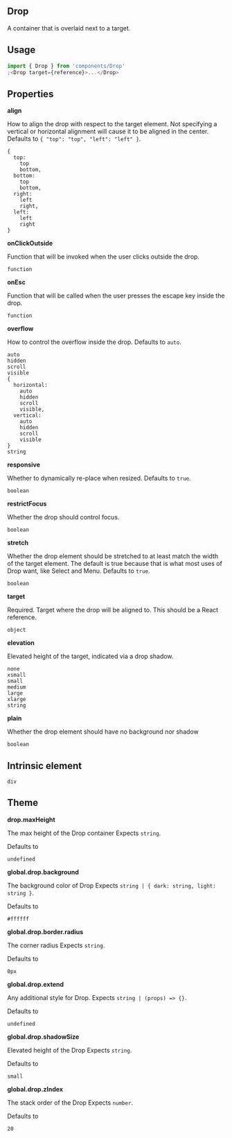 <!-- ! This is a generated file. To make changes, edit <Component>.doc.js ! -->

## Drop

A container that is overlaid next to a target.

## Usage

```javascript
import { Drop } from 'components/Drop'
;<Drop target={reference}>...</Drop>
```

## Properties

**align**

How to align the drop with respect to the target element. Not specifying
a vertical or horizontal alignment will cause it to be aligned in the
center. Defaults to `{ "top": "top", "left": "left" }`.

```
{
  top:
    top
    bottom,
  bottom:
    top
    bottom,
  right:
    left
    right,
  left:
    left
    right
}
```

**onClickOutside**

Function that will be invoked when the user clicks outside the drop.

```
function
```

**onEsc**

Function that will be called when the user presses the escape key inside the drop.

```
function
```

**overflow**

How to control the overflow inside the drop. Defaults to `auto`.

```
auto
hidden
scroll
visible
{
  horizontal:
    auto
    hidden
    scroll
    visible,
  vertical:
    auto
    hidden
    scroll
    visible
}
string
```

**responsive**

Whether to dynamically re-place when resized. Defaults to `true`.

```
boolean
```

**restrictFocus**

Whether the drop should control focus.

```
boolean
```

**stretch**

Whether the drop element should be stretched to at least match the
width of the target element. The default is true because
that is what most uses of Drop want, like Select and Menu. Defaults to `true`.

```
boolean
```

**target**

Required. Target where the drop will be aligned to. This should be a React reference.

```
object
```

**elevation**

Elevated height of the target, indicated via a drop shadow.

```
none
xsmall
small
medium
large
xlarge
string
```

**plain**

Whether the drop element should have no background nor shadow

```
boolean
```

## Intrinsic element

```
div
```

## Theme

**drop.maxHeight**

The max height of the Drop container Expects `string`.

Defaults to

```
undefined
```

**global.drop.background**

The background color of Drop Expects `string | { dark: string, light: string }`.

Defaults to

```
#ffffff
```

**global.drop.border.radius**

The corner radius Expects `string`.

Defaults to

```
0px
```

**global.drop.extend**

Any additional style for Drop. Expects `string | (props) => {}`.

Defaults to

```
undefined
```

**global.drop.shadowSize**

Elevated height of the Drop Expects `string`.

Defaults to

```
small
```

**global.drop.zIndex**

The stack order of the Drop Expects `number`.

Defaults to

```
20
```
